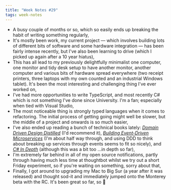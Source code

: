 ```yaml
---
title: "Week Notes #29"
tags: week-notes
---
```


* A busy couple of months or so, which so easily ends up breaking the habit of
  writing something regularly,
* It's mostly been work, my current project — which involves building lots of
  different bits of software and some hardware integration — has been fairly
  intense recently, but I've also been learning to drive (which I picked up
  again after a 10 year hiatus),
* This has all lead to my previously delightfully minimalist one computer, one
  monitor and tidy desk setup to have another monitor, another computer and
  various bits of hardware spread everywhere (two receipt printers, three
  laptops with my own counted and an industrial Windows tablet). It's been
  the most interesting and challenging thing I've ever worked on,
* I've had more opportunities to write TypeScript, and most recently C# which
  is not something I've done since University. I'm a fan; especially when tied
  with Visual Studio,
* The most noticeable thing is strongly typed languages when it comes to
  refactoring. The initial process of getting going might well be slower, but
  the middle of a project and onwards is so much easier,
* I've also ended up reading a bunch of technical books lately:
  [_Domain Driven Design Distilled_][1] (I'd recommend it),
  [_Building Event-Driven Microservices_][2] (I'm about half way through, and
  using DDD to think about breaking up services through events seems to fit so
  nicely), and [_C# In Depth_][3] (although this was a bit too …in depth so
  far),
* I'm extremely far behind in all of my open source notifications, partly
  through having much less time at thoughtbot whilst we try out a short Friday
  experiment, so if you're waiting on something, sorry about that,
* Finally, I got around to upgrading my Mac to Big Sur (a year after it was
  released) and thought sod-it and immediately jumped onto the Monterey beta
  with the RC. It's been great so far, so 🤞

[1]: https://uk.bookshop.org/books/domain-driven-design-distilled/9780134434421
[2]: https://uk.bookshop.org/books/building-event-driven-microservices-leveraging-organizational-data-at-scale/9781492057895
[3]: https://uk.bookshop.org/books/c-in-depth-4e/9781617294532
